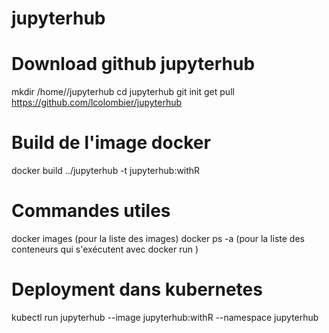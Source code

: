 # jupyterhub

# Download github jupyterhub
mkdir /home/<user>/jupyterhub
cd jupyterhub
git init
get pull https://github.com/lcolombier/jupyterhub

# Build de l'image docker
docker build ../jupyterhub -t  jupyterhub:withR

# Commandes utiles
docker images (pour la liste des images)
docker ps -a (pour la liste des conteneurs qui s'exécutent avec docker run <image>)

# Deployment dans kubernetes
kubectl run jupyterhub --image jupyterhub:withR --namespace jupyterhub
